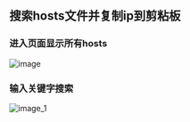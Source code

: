 ## 搜索hosts文件并复制ip到剪粘板

### 进入页面显示所有hosts
![image](https://gitee.com/yhan219/blog-image/raw/master/yhan/image.png)

### 输入关键字搜索
![image_1](https://gitee.com/yhan219/blog-image/raw/master/yhan/image_1.png)